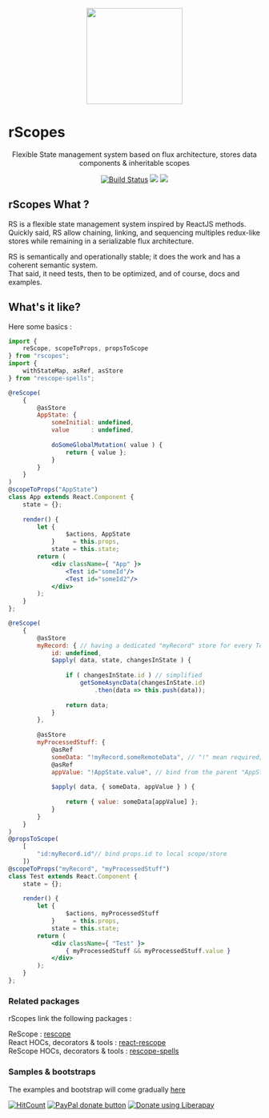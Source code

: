 
<p align="center"><img  width="192" src ="https://github.com/rScopes/rescope/raw/master/doc/assets/logo.svg?sanitize=true" /></p>

<p align="center" style="font-size:25px"><b>

# rScopes

</b></p>
<p align="center">Flexible State management system based on flux architecture, stores data components & inheritable scopes
</p>

<p align="center"><a href="https://github.com/rScopes/rescope/tree/master">
<img src="https://travis-ci.org/rScopes/rescope.svg?branch=master" alt="Build Status" /></a>
<a href="https://www.npmjs.com/package/rscopes">
<img src="https://img.shields.io/npm/v/rscopes.svg" /></a>
<img src="https://img.shields.io/badge/contributions-welcome-brightgreen.svg?style=flat" />

</p>

## rScopes What ?

RS is a flexible state management system inspired by ReactJS methods.<br/>
Quickly said, RS allow chaining, linking, and sequencing multiples redux-like stores while remaining in a serializable flux architecture.

RS is semantically and operationally stable; it does the work and has a coherent semantic system. <br/>
That said, it need tests, then to be optimized, and of course, docs and examples. <br/>

## What's it like?

Here some basics :

```jsx
import {
	reScope, scopeToProps, propsToScope
} from "rscopes";
import {
	withStateMap, asRef, asStore
} from "rescope-spells";

@reScope(
	{
		@asStore
		AppState: {
			someInitial: undefined,
			value      : undefined,
			
			doSomeGlobalMutation( value ) {
				return { value };
			}
		}
	}
)
@scopeToProps("AppState")
class App extends React.Component {
	state = {};
	
	render() {
		let {
			    $actions, AppState
		    }     = this.props,
		    state = this.state;
		return (
			<div className={ "App" }>
				<Test id="someId"/>
				<Test id="someId2"/>
			</div>
		);
	}
};

@reScope(
	{
		@asStore
		myRecord: { // having a dedicated "myRecord" store for every Test components
			id: undefined,
			$apply( data, state, changesInState ) {
				
				if ( changesInState.id ) // simplified
					getSomeAsyncData(changesInState.id)
						.then(data => this.push(data));
				
				return data;
			}
		},
		
		@asStore
		myProcessedStuff: {
			@asRef
			someData: "!myRecord.someRemoteData", // "!" mean required; 
			@asRef
			appValue: "!AppState.value", // bind from the parent "AppState.value" to "appValue"
			
			$apply( data, { someData, appValue } ) {
				
				return { value: someData[appValue] };
			}
		}
	}
)
@propsToScope(
	[
		"id:myRecord.id"// bind props.id to local scope/store
	])
@scopeToProps("myRecord", "myProcessedStuff")
class Test extends React.Component {
	state = {};
	
	render() {
		let {
			    $actions, myProcessedStuff
		    }     = this.props,
		    state = this.state;
		return (
			<div className={ "Test" }>
				{ myProcessedStuff && myProcessedStuff.value }
			</div>
		);
	}
};


```

### Related packages

rScopes link the following packages :<br>

ReScope : [rescope](https://github.com/rScopes/rescope)<br>
React HOCs, decorators & tools : [react-rescope](https://github.com/rScopes/react-rescope)<br>
ReScope HOCs, decorators & tools : [rescope-spells](https://github.com/rScopes/rescope-spells)<br>

### Samples & bootstraps

The examples and bootstrap will come gradually [here](https://github.com/rScopes/rescope-samples)

[![HitCount](http://hits.dwyl.io/caipilabs/Caipilabs/rescope.svg)](http://hits.dwyl.io/caipilabs/Caipilabs/rescope)
<span class="badge-paypal"><a href="https://www.paypal.com/cgi-bin/webscr?cmd=_s-xclick&hosted_button_id=VWKR3TWQ2U2AC" title="Donate to this project using Paypal"><img src="https://img.shields.io/badge/paypal-donate-yellow.svg" alt="PayPal donate button" /></a></span>
<a href="https://liberapay.com/n8tz/donate"><img alt="Donate using Liberapay" src="https://liberapay.com/assets/widgets/donate.svg"></a>
